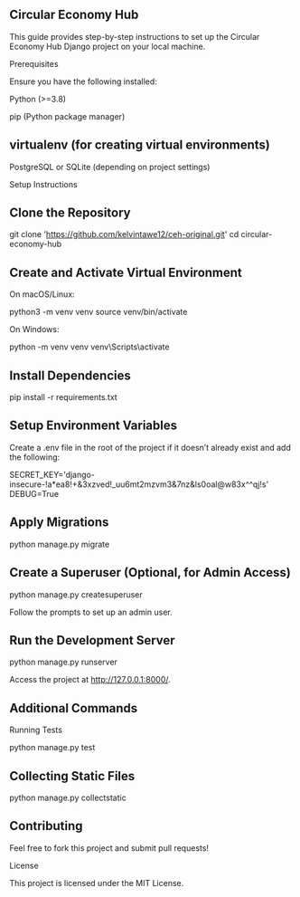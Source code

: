 ## Circular Economy Hub

This guide provides step-by-step instructions to set up the Circular Economy Hub Django project on your local machine.

Prerequisites

Ensure you have the following installed:

 Python (>=3.8)

 pip (Python package manager)

## virtualenv (for creating virtual environments)

PostgreSQL or SQLite (depending on project settings)

Setup Instructions

## Clone the Repository

git clone 'https://github.com/kelvintawe12/ceh-original.git'
cd circular-economy-hub

## Create and Activate Virtual Environment

On macOS/Linux:

python3 -m venv venv
source venv/bin/activate

On Windows:

python -m venv venv
venv\Scripts\activate

## Install Dependencies

pip install -r requirements.txt

## Setup Environment Variables

Create a .env file in the root of the project if it doesn’t already exist and add the following:

SECRET_KEY='django-insecure-!a*ea8!+&3xzved!_uu6mt2mzvm3&7nz&ls0oal@w83x^^qj!s'
DEBUG=True

## Apply Migrations

python manage.py migrate

## Create a Superuser (Optional, for Admin Access)

python manage.py createsuperuser

Follow the prompts to set up an admin user.

## Run the Development Server

python manage.py runserver

Access the project at http://127.0.0.1:8000/.

## Additional Commands

Running Tests

python manage.py test

## Collecting Static Files

python manage.py collectstatic

## Contributing

Feel free to fork this project and submit pull requests!

License

This project is licensed under the MIT License.

